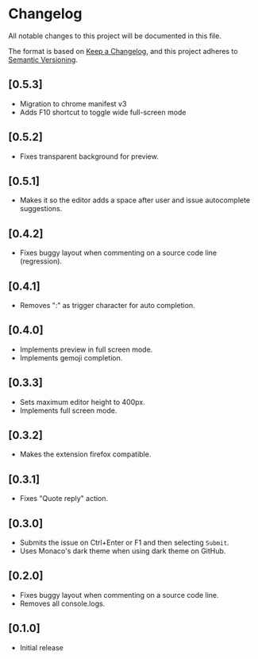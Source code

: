 # Changelog

All notable changes to this project will be documented in this file.

The format is based on [Keep a Changelog](https://keepachangelog.com/en/1.0.0/),
and this project adheres to [Semantic Versioning](https://semver.org/spec/v2.0.0.html).

## [0.5.3]

-   Migration to chrome manifest v3
-   Adds F10 shortcut to toggle wide full-screen mode

## [0.5.2]

-   Fixes transparent background for preview.

## [0.5.1]

-   Makes it so the editor adds a space after user and issue autocomplete suggestions.

## [0.4.2]

-   Fixes buggy layout when commenting on a source code line (regression).

## [0.4.1]

-   Removes ":" as trigger character for auto completion.

## [0.4.0]

-   Implements preview in full screen mode.
-   Implements gemoji completion.

## [0.3.3]

-   Sets maximum editor height to 400px.
-   Implements full screen mode.

## [0.3.2]

-   Makes the extension firefox compatible.

## [0.3.1]

-   Fixes "Quote reply" action.

## [0.3.0]

-   Submits the issue on Ctrl+Enter or F1 and then selecting `Submit`.
-   Uses Monaco's dark theme when using dark theme on GitHub.

## [0.2.0]

-   Fixes buggy layout when commenting on a source code line.
-   Removes all console.logs.

## [0.1.0]

-   Initial release
